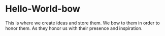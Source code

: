 # Hello-World-bow
This is where we create ideas and store them. We bow to them in order to honor them. As they honor us with their presence and inspiration.
